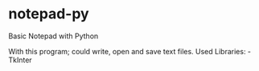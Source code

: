 # notepad-py
Basic Notepad with Python

With this program; could write, open and save text files.
Used Libraries:
-TkInter

